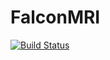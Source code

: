 # FalconMRI

[![Build Status](https://github.com/vfonov/FalconMRI.jl/actions/workflows/CI.yml/badge.svg?branch=main)](https://github.com/vfonov/FalconMRI.jl/actions/workflows/CI.yml?query=branch%3Amain)
